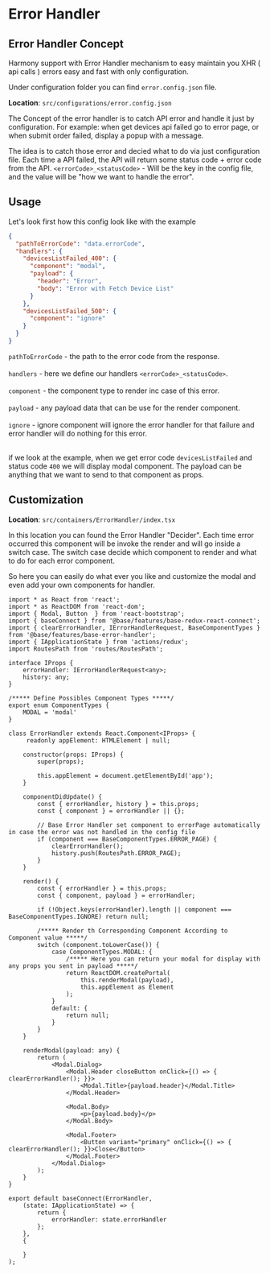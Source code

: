 

# Error Handler

## Error Handler Concept
 
Harmony support with Error Handler mechanism to easy maintain you XHR ( api calls ) errors easy and fast with only configuration.

Under configuration folder you can find `error.config.json` file.
 
<b>Location</b>: `src/configurations/error.config.json`

The Concept of the error handler is to catch API error and handle it just by configuration.
For example: when get devices api failed go to error page, or when submit order failed, display a popup with a message.

The idea is to catch those error and decied what to do via just configuration file.
Each time a API failed, the API will return some status code + error code from the API.
`<errorCode>_<statusCode>` - Will be the key in the config file, and the value will be "how we want to handle the error".

## Usage

Let's look first how this config look like with the example<br/>

```json
{
  "pathToErrorCode": "data.errorCode",
  "handlers": {
    "devicesListFailed_400": {
      "component": "modal",
      "payload": {
        "header": "Error",
        "body": "Error with Fetch Device List"
      }
    },
    "devicesListFailed_500": {
      "component": "ignore"
    }
  }
}
```

`pathToErrorCode` - the path to the error code from the response.<br /><br />
`handlers` - here we define our handlers `<errorCode>_<statusCode>`.<br /><br />
`component` - the component type to render inc case of this error.<br /><br />
`payload` - any payload data that can be use for the render component.<br /><br />
`ignore` - ignore component will ignore the error handler for that failure and error handler will do nothing for this error.<br /><br />

if we look at the example, when we get error code `devicesListFailed` and status code `400` we will display modal component.
The payload can be anything that we want to send to that component as props.

## Customization

<b>Location</b>: `src/containers/ErrorHandler/index.tsx`

In this location you can found the Error Handler "Decider".
Each time error occurred this component will be invoke the render and will go inside a switch case.
The switch case decide which component to render and what to do for each error component.

So here you can easily do what ever you like and customize the modal and even add your own components for handler.

```JS
import * as React from 'react';
import * as ReactDOM from 'react-dom';
import { Modal, Button  } from 'react-bootstrap';
import { baseConnect } from '@base/features/base-redux-react-connect';
import { clearErrorHandler, IErrorHandlerRequest, BaseComponentTypes } from '@base/features/base-error-handler';
import { IApplicationState } from 'actions/redux';
import RoutesPath from 'routes/RoutesPath';

interface IProps {
    errorHandler: IErrorHandlerRequest<any>;
    history: any;
}

/***** Define Possibles Component Types *****/
export enum ComponentTypes {
    MODAL = 'modal'
}

class ErrorHandler extends React.Component<IProps> {
     readonly appElement: HTMLElement | null;

    constructor(props: IProps) {
        super(props);

        this.appElement = document.getElementById('app');
    }

    componentDidUpdate() {
        const { errorHandler, history } = this.props;
        const { component } = errorHandler || {};

        // Base Error Handler set component to errorPage automatically in case the error was not handled in the config file
        if (component === BaseComponentTypes.ERROR_PAGE) {
            clearErrorHandler();
            history.push(RoutesPath.ERROR_PAGE);
        }
    }

    render() {
        const { errorHandler } = this.props;
        const { component, payload } = errorHandler;

        if (!Object.keys(errorHandler).length || component === BaseComponentTypes.IGNORE) return null;

        /***** Render th Corresponding Component According to Component value *****/
        switch (component.toLowerCase()) {
            case ComponentTypes.MODAL: {
                /***** Here you can return your modal for display with any props you sent in payload *****/
                return ReactDOM.createPortal(
                    this.renderModal(payload),
                    this.appElement as Element
                );
            }
            default: {
                return null;
            }
        }
    }

    renderModal(payload: any) {
        return (
            <Modal.Dialog>
                <Modal.Header closeButton onClick={() => { clearErrorHandler(); }}>
                    <Modal.Title>{payload.header}</Modal.Title>
                </Modal.Header>

                <Modal.Body>
                    <p>{payload.body}</p>
                </Modal.Body>

                <Modal.Footer>
                    <Button variant="primary" onClick={() => { clearErrorHandler(); }}>Close</Button>
                </Modal.Footer>
            </Modal.Dialog>
        );
    }
}

export default baseConnect(ErrorHandler,
    (state: IApplicationState) => {
        return {
            errorHandler: state.errorHandler
        };
    },
    {

    }
);
```